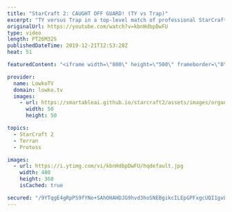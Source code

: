 ```yaml
---
title: "StarCraft 2: CAUGHT OFF GUARD! (TY vs Trap)"
excerpt: "TY versus Trap in a top-level match of professional StarCraft 2 of Terran versus Protoss. TY decides  to open up with a 1-1-1 and transition towards Terran Mech. Mech has quickly been gaining popularity again after the new multiplayer balance patch. Trap decides to transition towards Carriers and Sky"
originalUrl: https://youtube.com/watch?v=kbnHdbpDwFU
type: video
length: PT26M32S
publishedDateTime: 2019-12-21T12:53:28Z
heat: 51

featuredContent: "<iframe width=\"800\" height=\"500\" frameborder=\"0\" src=\"https://www.youtube.com/embed/kbnHdbpDwFU\" allow=\"accelerometer; autoplay; encrypted-media; gyroscope; picture-in-picture\" allowfullscreen></iframe>"

provider:
  name: LowkoTV
  domain: lowko.tv
  images:
    - url: https://smartableai.github.io/starcraft2/assets/images/organizations/lowko.tv-50x50.jpg
      width: 50
      height: 50

topics:
  - StarCraft 2
  - Terran
  - Protoss

images:
  - url: https://i.ytimg.com/vi/kbnHdbpDwFU/hqdefault.jpg
    width: 480
    height: 360
    isCached: true

secured: "/9YTqgE4gRpPS9fYNo+SAhOHAHDJG9hvd3hoSNEBgikcILEpGPFxgcUQI1gv8qSIZvUXiW2T/ml1NXowFkECZ3Q23puybg747SPefdBeu3xsPqbg+G5o9e8Inj8EEgs/feaR2qd+wu7a/CLUYoy+RVAXn67Lcv0Wwmh2l9gxdiHATQwEYFtVGLQY+KdxZACYtMmq8EavezpvWLS7mNeebTlENQUeMRtK+yZoAZfZ5gU+yEZKFIHDObI7rA9BD9XQYzA6OoShHGtcen1fSVMkIgPP0YP+HeARTIgcWKkDoqxa/H4iUmBdB9+SzGvIU8s5dlevflePt7c1XvW025BZAEI06xKLl0tJl7qdWIernmv02lxT/w75SyiCtkTwfzQs50qAcSlh/1lSinDgICfx2WaZSL5KmB/UPI8fLKh4+6ccbjc1yUZHnEfz2ob8nM08;7QV29j3GHW7AYHkAtEZ7IA=="
---
```


